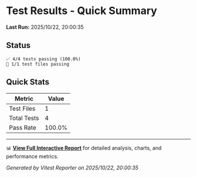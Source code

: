 # Test Results - Quick Summary

**Last Run:** 2025/10/22, 20:00:35

## Status

```text
✅ 4/4 tests passing (100.0%)
📁 1/1 test files passing
```

## Quick Stats

| Metric | Value |
|--------|-------|
| Test Files | 1 |
| Total Tests | 4 |
| Pass Rate | 100.0% |

---

📊 **[View Full Interactive Report](./index.html)** for detailed analysis, charts, and performance metrics.

*Generated by Vitest Reporter on 2025/10/22, 20:00:35*
